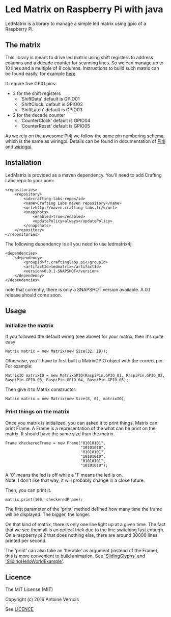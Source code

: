 # Led Matrix on Raspberry Pi with java

LedMatrix is a library to manage a simple led matrix using gpio of a Raspberry Pi.

## The matrix
This library is meant to drive led matrix using shift registers to address columns and a decade counter for scanning lines.
So we can manage up to 10 lines and a multiple of 8 columns.
Instructions to build such matrix can be found easily, for example [here](http://www.instructables.com/id/Make-a-24X6-LED-matrix/)

It require five GPIO pins:
* 3 for the shift registers
    * 'ShiftData' default is GPIO01
    * 'ShiftClock' default is GPIO02
    * 'ShiftLatch' default is GPIO03
* 2 for the decade counter
    * 'CounterClock' default is GPIO04
    * 'CounterReset' default is GPIO05

As we rely on the awesome [Pi4j](http://pi4j.com) we follow the same pin numbering schema, which is the same as wiringpi. 
Details can be found in documentation of [Pi4j](http://pi4j.com/usage.html#Pin_Numbering) and [wiringpi](http://wiringpi.com/pins/).

## Installation
LedMatrix is provided as a maven dependency. You'll need to add Crafting Labs repo to your pom:


    <repositories>
        <repository>
            <id>crafting-labs-repo</id>
            <name>Crafting Labs maven repository</name>
            <url>http://maven.crafting-labs.fr/</url>
            <snapshots>
                <enabled>true</enabled>
                <updatePolicy>always</updatePolicy>
            </snapshots>
        </repository>
    </repositories>

The following dependency is all you need to use ledmatrix4j:
    
    <dependencies>
        <dependency>
            <groupId>fr.craftinglabs.pi</groupId>
            <artifactId>ledmatrix</artifactId>
            <version>0.0.1-SNAPSHOT</version>
        </dependency>
    </dependencies>

note that currently, there is only a SNAPSHOT version available. A 0.1 release should come soon.

## Usage
### Initialize the matrix

If you followed the default wiring (see above) for your matrix, then it's quite easy

    Matrix matrix = new Matrix(new Size(32, 10));
    
    
Otherwise, you'll have to first built a MatrixGPIO object with the correct pin.
For example:
    
    MatrixIO matrixIO = new MatrixGPIO(RaspiPin.GPIO_01, RaspiPin.GPIO_02, RaspiPin.GPIO_03, RaspiPin.GPIO_04, RaspiPin.GPIO_05);
    
Then give it to Matrix constructor:
  
    Matrix matrix = new Matrix(new Size(8, 6), matrixIO);
    
### Print things on the matrix

Once you matrix is initialized, you can asked it to print things. Matrix can print Frame.
A Frame is a representation of the what can be print on the matrix. It should have the same size than the matrix.

    Frame checkeredFrame = new Frame("01010101",
                                     "10101010",
                                     "01010101",
                                     "10101010",
                                     "01010101",
                                     "10101010");
                                     
A '0' means the led is off while a '1' means the led is on.                          
Note: I don't like that way, it will probably change in a close future.

Then, you can print it.

    matrix.print(100, checkeredFrame);
    
The first parameter of the 'print' method defined how many time the frame will be displayed. The bigger, the longer.

On that kind of matrix, there is only one line light up at a given time. The fact that we see them all is an optical trick due to the line switching fast enough.
On a raspberry pi 2 that does nothing else, there are around 30000 lines printed per second.

The 'print' can also take an 'Iterable<Frame>' as argument (instead of the Frame), this is more convenient to build animation. See ['SlidingGlyphs'](ledmatrix/src/main/java/fr/craftinglabs/pi/matrix/frame/SlidingGlyphs.java) and ['SlidingHelloWorldExample'](ledmatrix-examples/src/main/java/fr/craftinglabs/pi/matrix/examples/SlidingHelloWorldExample.java).

## Licence
The MIT License (MIT)

Copyright (c) 2016 Antoine Vernois

See [LICENCE](LICENCE)